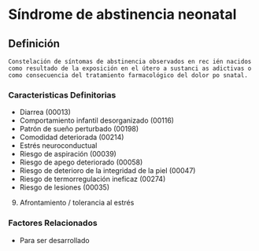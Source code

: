 # Síndrome de abstinencia neonatal
## Definición
	Constelación de síntomas de abstinencia observados en rec ién nacidos como resultado de la exposición en el útero a sustanci as adictivas o como consecuencia del tratamiento farmacológico del dolor po snatal.

### Caracteristicas Definitorias
- Diarrea (00013)   
- Comportamiento infantil 
desorganizado (00116)   
- Patrón de sueño perturbado 
(00198)   
- Comodidad deteriorada (00214)   
- Estrés neuroconductual   
- Riesgo de aspiración (00039)     
- Riesgo de apego deteriorado 
(00058)   
- Riesgo de deterioro de la 
integridad de la piel (00047)   
- Riesgo de termorregulación 
ineficaz (00274)   
- Riesgo de lesiones (00035)  
 
 9. Afrontamiento / tolerancia al estrés

### Factores Relacionados
- Para ser desarrollado

